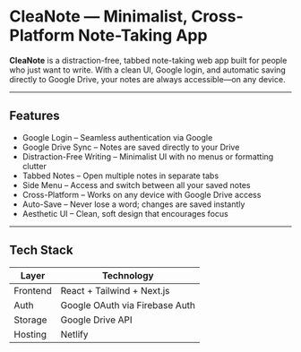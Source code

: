 # CleaNote — Minimalist, Cross-Platform Note-Taking App

**CleaNote** is a distraction-free, tabbed note-taking web app built for people who just want to write. With a clean UI, Google login, and automatic saving directly to Google Drive, your notes are always accessible—on any device.

---

## Features

- Google Login – Seamless authentication via Google
- Google Drive Sync – Notes are saved directly to your Drive
- Distraction-Free Writing – Minimalist UI with no menus or formatting clutter
- Tabbed Notes – Open multiple notes in separate tabs
- Side Menu – Access and switch between all your saved notes
- Cross-Platform – Works on any device with Google Drive access
- Auto-Save – Never lose a word; changes are saved instantly
- Aesthetic UI – Clean, soft design that encourages focus

---

## Tech Stack

| Layer       | Technology              |
|------------|--------------------------|
| Frontend    | React + Tailwind + Next.js |
| Auth        | Google OAuth via Firebase Auth |
| Storage     | Google Drive API        |
| Hosting     | Netlify                 |
